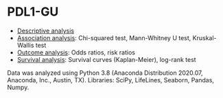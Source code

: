 # PDL1-GU
- [Descriptive analysis](https://github.com/alcideschaux/PDL1-GU/blob/master/DESCRIPTIVE.ipynb)
- [Association analysis](https://github.com/alcideschaux/PDL1-GU/blob/master/ASSOCIATION.ipynb): Chi-squared test, Mann-Whitney U test, Kruskal-Wallis test
- [Outcome analysis](https://github.com/alcideschaux/PDL1-GU/blob/master/OUTCOME.ipynb): Odds ratios, risk ratios
- [Survival analysis](https://github.com/alcideschaux/PDL1-GU/blob/master/SURVIVAL.ipynb): Survival curves (Kaplan-Meier), log-rank test

Data was analyzed using Python 3.8 (Anaconda Distribution 2020.07, Anaconda, Inc., Austin, TX). Libraries: SciPy, LifeLines, Seaborn, Pandas, Numpy.

